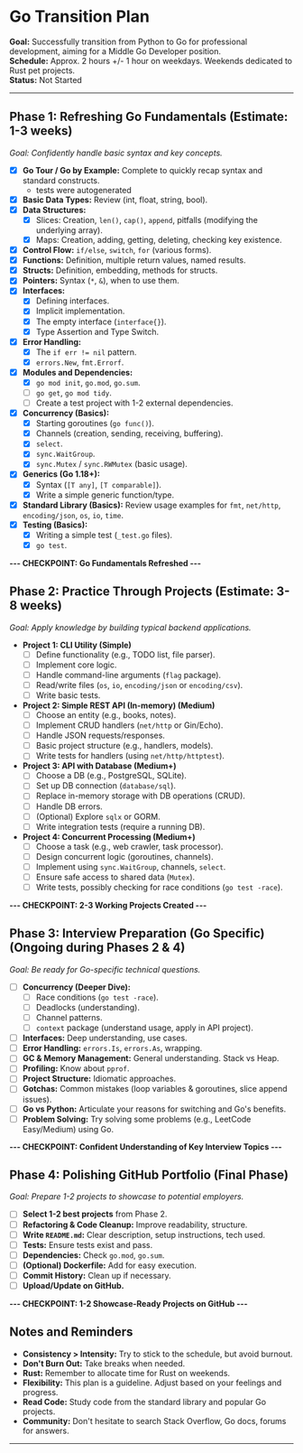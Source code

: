 # Go Transition Plan

**Goal:** Successfully transition from Python to Go for professional development, aiming for a Middle Go Developer position.  
**Schedule:** Approx. 2 hours +/- 1 hour on weekdays. Weekends dedicated to Rust pet projects.  
**Status:** Not Started

---

## Phase 1: Refreshing Go Fundamentals (Estimate: 1-3 weeks)

*Goal: Confidently handle basic syntax and key concepts.*

- [x] **Go Tour / Go by Example:** Complete to quickly recap syntax and standard constructs.  
    - tests were autogenerated  
- [x] **Basic Data Types:** Review (int, float, string, bool).
- [x] **Data Structures:**
    - [x] Slices: Creation, `len()`, `cap()`, `append`, pitfalls (modifying the underlying array).
    - [x] Maps: Creation, adding, getting, deleting, checking key existence.
- [x] **Control Flow:** `if/else`, `switch`, `for` (various forms).
- [x] **Functions:** Definition, multiple return values, named results.
- [x] **Structs:** Definition, embedding, methods for structs.
- [x] **Pointers:** Syntax (`*`, `&`), when to use them.
- [x] **Interfaces:**
    - [x] Defining interfaces.
    - [x] Implicit implementation.
    - [x] The empty interface (`interface{}`).
    - [x] Type Assertion and Type Switch.
- [x] **Error Handling:**
    - [x] The `if err != nil` pattern.
    - [x] `errors.New`, `fmt.Errorf`.
- [x] **Modules and Dependencies:**
    - [x] `go mod init`, `go.mod`, `go.sum`.
    - [ ] `go get`, `go mod tidy`.
    - [ ] Create a test project with 1-2 external dependencies.
- [x] **Concurrency (Basics):**
    - [x] Starting goroutines (`go func()`).
    - [x] Channels (creation, sending, receiving, buffering).
    - [x] `select`.
    - [x] `sync.WaitGroup`.
    - [x] `sync.Mutex` / `sync.RWMutex` (basic usage).
- [x] **Generics (Go 1.18+):**
    - [x] Syntax (`[T any]`, `[T comparable]`).
    - [x] Write a simple generic function/type.
- [x] **Standard Library (Basics):** Review usage examples for `fmt`, `net/http`, `encoding/json`, `os`, `io`, `time`.
- [x] **Testing (Basics):**
    - [x] Writing a simple test (`_test.go` files).
    - [x] `go test`.

**--- CHECKPOINT: Go Fundamentals Refreshed ---**

## Phase 2: Practice Through Projects (Estimate: 3-8 weeks)

*Goal: Apply knowledge by building typical backend applications.*

- **Project 1: CLI Utility (Simple)**
    - [ ] Define functionality (e.g., TODO list, file parser).
    - [ ] Implement core logic.
    - [ ] Handle command-line arguments (`flag` package).
    - [ ] Read/write files (`os`, `io`, `encoding/json` or `encoding/csv`).
    - [ ] Write basic tests.
- **Project 2: Simple REST API (In-memory) (Medium)**
    - [ ] Choose an entity (e.g., books, notes).
    - [ ] Implement CRUD handlers (`net/http` or Gin/Echo).
    - [ ] Handle JSON requests/responses.
    - [ ] Basic project structure (e.g., handlers, models).
    - [ ] Write tests for handlers (using `net/http/httptest`).
- **Project 3: API with Database (Medium+)**
    - [ ] Choose a DB (e.g., PostgreSQL, SQLite).
    - [ ] Set up DB connection (`database/sql`).
    - [ ] Replace in-memory storage with DB operations (CRUD).
    - [ ] Handle DB errors.
    - [ ] (Optional) Explore `sqlx` or GORM.
    - [ ] Write integration tests (require a running DB).
- **Project 4: Concurrent Processing (Medium+)**
    - [ ] Choose a task (e.g., web crawler, task processor).
    - [ ] Design concurrent logic (goroutines, channels).
    - [ ] Implement using `sync.WaitGroup`, channels, `select`.
    - [ ] Ensure safe access to shared data (`Mutex`).
    - [ ] Write tests, possibly checking for race conditions (`go test -race`).

**--- CHECKPOINT: 2-3 Working Projects Created ---**

## Phase 3: Interview Preparation (Go Specific) (Ongoing during Phases 2 & 4)

*Goal: Be ready for Go-specific technical questions.*

- [ ] **Concurrency (Deeper Dive):**
    - [ ] Race conditions (`go test -race`).
    - [ ] Deadlocks (understanding).
    - [ ] Channel patterns.
    - [ ] `context` package (understand usage, apply in API project).
- [ ] **Interfaces:** Deep understanding, use cases.
- [ ] **Error Handling:** `errors.Is`, `errors.As`, wrapping.
- [ ] **GC & Memory Management:** General understanding. Stack vs Heap.
- [ ] **Profiling:** Know about `pprof`.
- [ ] **Project Structure:** Idiomatic approaches.
- [ ] **Gotchas:** Common mistakes (loop variables & goroutines, slice append issues).
- [ ] **Go vs Python:** Articulate your reasons for switching and Go's benefits.
- [ ] **Problem Solving:** Try solving some problems (e.g., LeetCode Easy/Medium) using Go.

**--- CHECKPOINT: Confident Understanding of Key Interview Topics ---**

## Phase 4: Polishing GitHub Portfolio (Final Phase)

*Goal: Prepare 1-2 projects to showcase to potential employers.*

- [ ] **Select 1-2 best projects** from Phase 2.
- [ ] **Refactoring & Code Cleanup:** Improve readability, structure.
- [ ] **Write `README.md`:** Clear description, setup instructions, tech used.
- [ ] **Tests:** Ensure tests exist and pass.
- [ ] **Dependencies:** Check `go.mod`, `go.sum`.
- [ ] **(Optional) Dockerfile:** Add for easy execution.
- [ ] **Commit History:** Clean up if necessary.
- [ ] **Upload/Update on GitHub.**

**--- CHECKPOINT: 1-2 Showcase-Ready Projects on GitHub ---**

## Notes and Reminders

- **Consistency > Intensity:** Try to stick to the schedule, but avoid burnout.  
- **Don't Burn Out:** Take breaks when needed.  
- **Rust:** Remember to allocate time for Rust on weekends.  
- **Flexibility:** This plan is a guideline. Adjust based on your feelings and progress.  
- **Read Code:** Study code from the standard library and popular Go projects.  
- **Community:** Don't hesitate to search Stack Overflow, Go docs, forums for answers.  

---
